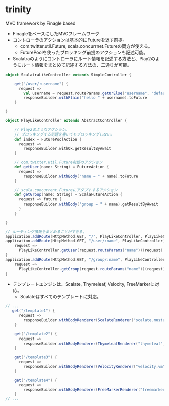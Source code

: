 trinity
=======

MVC framework by Finagle based

- FinagleをベースにしたMVCフレームワーク
- コントローラのアクションは基本的にFutureを返す前提。
  - com.twitter.util.Future, scala.concurrnet.Futureの両方が使える。
  - FuturePoolを使ったブロッキング前提のアクションも記述可能。
- Scalatraのようにコントローラにルート情報を記述する方法と、Play2のようにルート情報をまとめて記述する方法の、二通りが可能。

```scala
object ScalatraLikeController extends SimpleController {

    get("/user/:username") {
      request =>
        val username = request.routeParams.getOrElse("username", "default_user")
        responseBuilder.withPlain("hello " + username).toFuture
    }

}
```

```scala
object PlayLikeController extends AbstractController {

    // Play2のようなアクション。
    // ブロッキングする処理を書いてもブロッキングしない。
    def index = FuturePoolAction {
      request =>
        responseBuilder.withOk.getResultByAwait
    }

    // com.twitter.util.Future前提のアクション
    def getUser(name: String) = FutureAction {
      request =>
        responseBuilder.withBody("name = " + name).toFuture
    }

    // scala.concurrent.Futureにアダプトするアクション
    def getGroup(name: String) = ScalaFutureAction {
      request => future {
        responseBuilder.withBody("group = " + name).getResultByAwait
      }
    }

}

// ルーティング情報をまとめることができる。
application.addRoute(HttpMethod.GET, "/", PlayLikeController, PlayLikeController.index)
application.addRoute(HttpMethod.GET, "/user/:name", PlayLikeController) {
    request =>
      PlayLikeController.getUser(request.routeParams("name"))(request)
}
application.addRoute(HttpMethod.GET, "/group/:name", PlayLikeController) {
    request =>
      PlayLikeController.getGroup(request.routeParams("name"))(request)
}
```
- テンプレートエンジンは、Scalate, Thymeleaf, Velocity, FreeMarkerに対応。
  - Scalateはすべてのテンプレートに対応。

```scala
// ...
   get("/template1") {
      request =>
        responseBuilder.withBodyRenderer(ScalateRenderer("scalate.mustache", Map("message" -> "hello"))).toFuture
    }

    get("/template2") {
      request =>
        responseBuilder.withBodyRenderer(ThymeleafRenderer("thymeleaf", Map("message" -> "hello"))).toFuture
    }

    get("/template3") {
      request =>
        responseBuilder.withBodyRenderer(VelocityRenderer("velocity.vm", Map("message" -> "hello"))).toFuture
    }

    get("/template4") {
      request =>
        responseBuilder.withBodyRenderer(FreeMarkerRenderer("freemarker.tpl", Map("message" -> "hello"))).toFuture
    }
// ...
```
